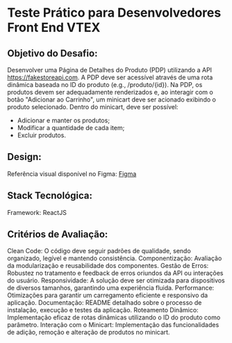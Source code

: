 # Teste Prático para Desenvolvedores Front End VTEX

## Objetivo do Desafio:

Desenvolver uma Página de Detalhes do Produto (PDP) utilizando a API https://fakestoreapi.com. A PDP deve ser acessível através de uma rota dinâmica baseada no ID do produto (e.g., /produto/{id}). Na PDP, os produtos devem ser adequadamente renderizados e, ao interagir com o botão "Adicionar ao Carrinho", um minicart deve ser acionado exibindo o produto selecionado. Dentro do minicart, deve ser possível:

- Adicionar e manter os produtos;
- Modificar a quantidade de cada item;
- Excluir produtos.

## Design:
Referência visual disponível no Figma: [Figma](https://www.figma.com/proto/OixBZcYeOxGcIJp1q9G1rM/Test---Front-End-Developer?type=design&node-id=1136-14890&t=6EINAr6UuuMntiZk-0&scaling=min-zoom&page-id=1%3A9&starting-point-node-id=1136%3A14890&show-proto-sidebar=1)

## Stack Tecnológica:
Framework: ReactJS

## Critérios de Avaliação:
Clean Code: O código deve seguir padrões de qualidade, sendo organizado, legível e mantendo consistência.
Componentização: Avaliação da modularização e reusabilidade dos componentes.
Gestão de Erros: Robustez no tratamento e feedback de erros oriundos da API ou interações do usuário.
Responsividade: A solução deve ser otimizada para dispositivos de diversos tamanhos, garantindo uma experiência fluida.
Performance: Otimizações para garantir um carregamento eficiente e responsivo da aplicação.
Documentação: README detalhado sobre o processo de instalação, execução e testes da aplicação.
Roteamento Dinâmico: Implementação eficaz de rotas dinâmicas utilizando o ID do produto como parâmetro.
Interação com o Minicart: Implementação das funcionalidades de adição, remoção e alteração de produtos no minicart.